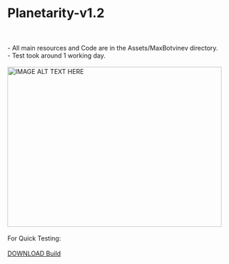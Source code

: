 # Planetarity-v1.2
<br>
<br>
- All main resources and Code are in the Assets/MaxBotvinev directory. 
<br> 
- Test took around 1 working day.
<br>
<br>
<a href="http://www.youtube.com/watch?feature=player_embedded&v=KUx5P-5hJ3M
" target="_blank"><img src="http://img.youtube.com/vi/KUx5P-5hJ3M/0.jpg" 
alt="IMAGE ALT TEXT HERE" width="480" height="360" /></a>
<br>
<br>
For Quick Testing:
<br>
<br>
<a href="https://1drv.ms/u/s!AikO4IYmaAUkpgI0_fz2MwYKQxE4" download>DOWNLOAD Build</a>